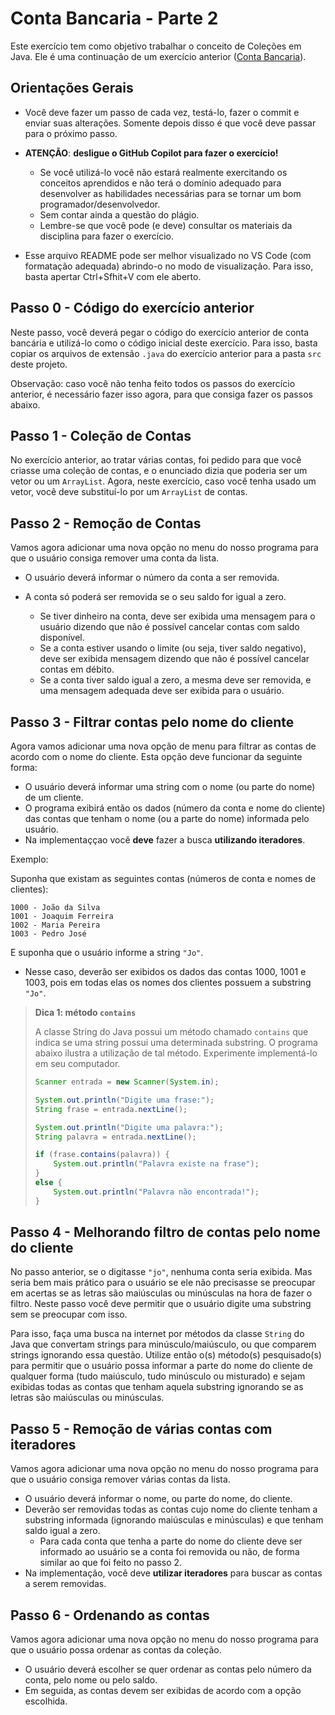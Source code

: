 # Conta Bancaria - Parte 2

Este exercício tem como objetivo trabalhar o conceito de Coleções em Java.
Ele é uma continuação de um exercício anterior ([Conta Bancaria](https://github.com/ufla-ppoo/ContaBancaria)).

## Orientações Gerais

- Você deve fazer um passo de cada vez, testá-lo, fazer o commit e enviar suas alterações.
Somente depois disso é que você deve passar para o próximo passo.

- **ATENÇÃO**: **desligue o GitHub Copilot para fazer o exercício!**
  - Se você utilizá-lo você não estará realmente exercitando os conceitos aprendidos e
    não terá o domínio adequado para desenvolver as habilidades necessárias para se tornar
	um bom programador/desenvolvedor.
  - Sem contar ainda a questão do plágio.
  - Lembre-se que você pode (e deve) consultar os materiais da disciplina para fazer o exercício.

- Esse arquivo README pode ser melhor visualizado no VS Code (com formatação adequada) 
  abrindo-o no modo de visualização. Para isso, basta apertar Ctrl+Sfhit+V com ele aberto.

## Passo 0 - Código do exercício anterior

Neste passo, você deverá pegar o código do exercício anterior de conta bancária e utilizá-lo como o código inicial deste exercício.
Para isso, basta copiar os arquivos de extensão `.java` do exercício anterior para a pasta `src` deste projeto.

Observação: caso você não tenha feito todos os passos do exercício anterior, é necessário fazer isso agora, para que consiga fazer os passos abaixo.

## Passo 1 - Coleção de Contas

No exercício anterior, ao tratar várias contas, foi pedido para que você criasse uma 
coleção de contas, e o enunciado dizia que poderia ser um vetor ou um `ArrayList`. 
Agora, neste exercício, caso você tenha usado um vetor, você deve substituí-lo por um `ArrayList` de contas.

## Passo 2 - Remoção de Contas

Vamos agora adicionar uma nova opção no menu do nosso programa para que o usuário consiga remover uma conta da lista.

- O usuário deverá informar o número da conta a ser removida.
- A conta só poderá ser removida se o seu saldo for igual a zero.

  - Se tiver dinheiro na conta, deve ser exibida uma mensagem para o usuário dizendo que não é possível cancelar contas com saldo disponível.
  - Se a conta estiver usando o limite (ou seja, tiver saldo negativo), deve ser exibida mensagem dizendo que não é possível cancelar contas em débito.
  - Se a conta tiver saldo igual a zero, a mesma deve ser removida, e uma mensagem adequada deve ser exibida para o usuário.

## Passo 3 - Filtrar contas pelo nome do cliente

Agora vamos adicionar uma nova opção de menu para filtrar as contas de acordo com o nome do cliente.
Esta opção deve funcionar da seguinte forma:

- O usuário deverá informar uma string com o nome (ou parte do nome) de um cliente.
- O programa exibirá então os dados (número da conta e nome do cliente) das contas que tenham o nome (ou a parte do nome) informada pelo usuário.
- Na implementaççao você **deve** fazer a busca **utilizando iteradores**.

Exemplo:

Suponha que existam as seguintes contas (números de conta e nomes de clientes):

```text
1000 - João da Silva
1001 - Joaquim Ferreira
1002 - Maria Pereira
1003 - Pedro José
```

E suponha que o usuário informe a string `"Jo"`.

- Nesse caso, deverão ser exibidos os dados das contas 1000, 1001 e 1003, pois em todas elas os nomes dos clientes possuem a substring `"Jo"`.

> **Dica 1: método `contains`**
> 
> A classe String do Java possui um método chamado `contains` que indica se uma string possui uma determinada substring.
> O programa abaixo ilustra a utilização de tal método.
> Experimente implementá-lo em seu computador.
> 
> ```java
> Scanner entrada = new Scanner(System.in);
> 
> System.out.println("Digite uma frase:");
> String frase = entrada.nextLine();
> 
> System.out.println("Digite uma palavra:");
> String palavra = entrada.nextLine();
> 
> if (frase.contains(palavra)) {
>     System.out.println("Palavra existe na frase");
> }
> else {
>     System.out.println("Palavra não encontrada!");
> }
> ```

## Passo 4 - Melhorando filtro de contas pelo nome do cliente

No passo anterior, se o digitasse `"jo"`, nenhuma conta seria exibida.
Mas seria bem mais prático para o usuário se ele não precisasse se preocupar em acertas
se as letras são maiúsculas ou minúsculas na hora de fazer o filtro.
Neste passo você deve permitir que o usuário digite uma substring sem se preocupar com isso.

Para isso, faça uma busca na internet por métodos da classe `String` do Java que convertam strings para minúsculo/maiúsculo, ou que comparem strings ignorando essa questão.
Utilize então o(s) método(s) pesquisado(s) para permitir que o usuário possa informar a parte do
nome do cliente de qualquer forma (tudo maiúsculo, tudo minúsculo ou misturado) e sejam exibidas
todas as contas que tenham aquela substring ignorando se as letras são maiúsculas ou minúsculas.


## Passo 5 - Remoção de várias contas com iteradores

Vamos agora adicionar uma nova opção no menu do nosso programa para que o usuário consiga 
remover várias contas da lista.

- O usuário deverá informar o nome, ou parte do nome, do cliente.
- Deverão ser removidas todas as contas cujo nome do cliente tenham a substring informada 
  (ignorando maiúsculas e minúsculas) e que tenham saldo igual a zero.
  - Para cada conta que tenha a parte do nome do cliente deve ser informado ao usuário se a conta foi 
    removida ou não, de forma similar ao que foi feito no passo 2.
- Na implementação, você deve **utilizar iteradores** para buscar as contas a serem removidas.

## Passo 6 - Ordenando as contas

Vamos agora adicionar uma nova opção no menu do nosso programa para que o usuário possa
ordenar as contas da coleção.

- O usuário deverá escolher se quer ordenar as contas pelo número da conta, pelo nome ou pelo saldo.
- Em seguida, as contas devem ser exibidas de acordo com a opção escolhida.
